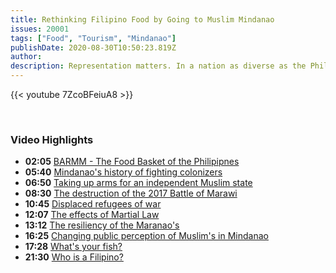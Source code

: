 ```yaml
---
title: Rethinking Filipino Food by Going to Muslim Mindanao
issues: 20001
tags: ["Food", "Tourism", "Mindanao"]
publishDate: 2020-08-30T10:50:23.819Z
author: 
description: Representation matters. In a nation as diverse as the Philippines, which is home to over 7,600 islands, dozens of ethnic tribes and nearly 200 languages, it’s not easy to forge an inclusive national identity. 
---
```


{{< youtube 7ZcoBFeiuA8 >}}

<br />
<h3 class="mb-4 mt-4 font-semibold">Video Highlights</h3>

<div class="timeline">

* **02:05** [BARMM - The Food Basket of the Philipipnes](javascript:playAt(125);void(0);)
* **05:40** [Mindanao's history of fighting colonizers](javascript:playAt(340);void(0);)
* **06:50** [Taking up arms for an independent Muslim state](javascript:playAt(410);void(0);)
* **08:30** [The destruction of the 2017 Battle of Marawi](javascript:playAt(510);void(0);)
* **10:45** [Displaced refugees of war](javascript:playAt(645);void(0);)
* **12:07** [The effects of Martial Law](javascript:playAt(727);void(0);)
* **13:12** [The resiliency of the Maranao's](javascript:playAt(792);void(0);)
* **16:25** [Changing public perception of Muslim's in Mindanao](javascript:playAt(985);void(0);)
* **17:28** [What's your fish?](javascript:playAt(1048);void(0);)
* **21:30** [Who is a Filipino?](javascript:playAt(1290);void(0);)

</div>